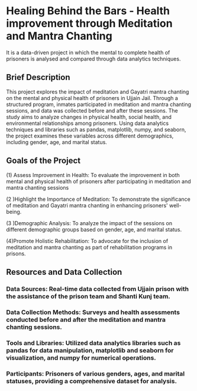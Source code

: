# Healing Behind the Bars - Health improvement through Meditation and Mantra Chanting
It is a data-driven project in which the mental to complete health of prisoners is analysed and compared through data analytics techniques.

## Brief Description
This project explores the impact of meditation and Gayatri mantra chanting on the mental and physical health of prisoners in Ujjain Jail. Through a structured program, inmates participated in meditation and mantra chanting sessions, and data was collected before and after these sessions. The study aims to analyze changes in physical health, social health, and environmental relationships among prisoners. Using data analytics techniques and libraries such as pandas, matplotlib, numpy, and seaborn, the project examines these variables across different demographics, including gender, age, and marital status.

## Goals of the Project

(1) Assess Improvement in Health: To evaluate the improvement in both mental and physical health of prisoners after participating in meditation and mantra chanting sessions

(2 )Highlight the Importance of Meditation: To demonstrate the significance of meditation and Gayatri mantra chanting in enhancing prisoners' well-being.

(3 )Demographic Analysis: To analyze the impact of the sessions on different demographic groups based on gender, age, and marital status.

(4)Promote Holistic Rehabilitation: To advocate for the inclusion of meditation and mantra chanting as part of rehabilitation programs in prisons.

## Resources and Data Collection

### Data Sources: Real-time data collected from Ujjain prison with the assistance of the prison team and Shanti Kunj team.

### Data Collection Methods: Surveys and health assessments conducted before and after the meditation and mantra chanting sessions.

### Tools and Libraries: Utilized data analytics libraries such as pandas for data manipulation, matplotlib and seaborn for visualization, and numpy for numerical operations.

### Participants: Prisoners of various genders, ages, and marital statuses, providing a comprehensive dataset for analysis.
